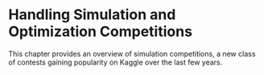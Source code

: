 # Handling Simulation and Optimization Competitions

This chapter provides an overview of simulation competitions, a new class of contests gaining popularity on Kaggle over the last few years.
